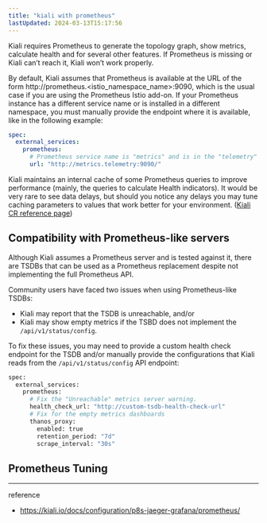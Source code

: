 ```yaml
---
title: "kiali with prometheus"
lastUpdated: 2024-03-13T15:17:56
---
```


Kiali requires Prometheus to generate the topology graph, show metrics, calculate health and for several other features. If Prometheus is missing or Kiali can’t reach it, Kiali won’t work properly.

By default, Kiali assumes that Prometheus is available at the URL of the form http://prometheus.<istio_namespace_name>:9090, which is the usual case if you are using the Prometheus Istio add-on. If your Prometheus instance has a different service name or is installed in a different namespace, you must manually provide the endpoint where it is available, like in the following example:

```yaml
spec:
  external_services:
    prometheus:
      # Prometheus service name is "metrics" and is in the "telemetry" namespace
      url: "http://metrics.telemetry:9090/"
```

Kiali maintains an internal cache of some Prometheus queries to improve performance (mainly, the queries to calculate Health indicators). It would be very rare to see data delays, but should you notice any delays you may tune caching parameters to values that work better for your environment. ([Kiali CR reference page](https://kiali.io/docs/configuration/kialis.kiali.io/#example-cr))

## Compatibility with Prometheus-like servers

Although Kiali assumes a Prometheus server and is tested against it, there are TSDBs that can be used as a Prometheus replacement despite not implementing the full Prometheus API.

Community users have faced two issues when using Prometheus-like TSDBs:

- Kiali may report that the TSDB is unreachable, and/or
- Kiali may show empty metrics if the TSBD does not implement the `/api/v1/status/config`.

To fix these issues, you may need to provide a custom health check endpoint for the TSDB and/or manually provide the configurations that Kiali reads from the `/api/v1/status/config` API endpoint:

```bash
spec:
  external_services:
    prometheus:
      # Fix the "Unreachable" metrics server warning.
      health_check_url: "http://custom-tsdb-health-check-url"
      # Fix for the empty metrics dashboards
      thanos_proxy:
        enabled: true
        retention_period: "7d"
        scrape_interval: "30s"
```

## Prometheus Tuning





---
reference
- https://kiali.io/docs/configuration/p8s-jaeger-grafana/prometheus/